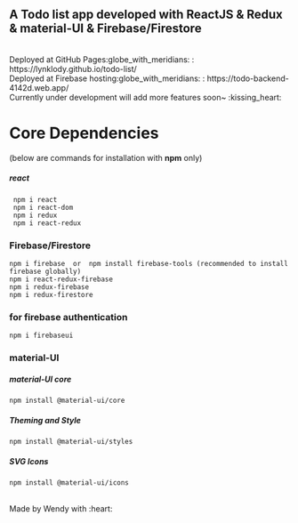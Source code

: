 <h2>A <b>Todo list app</b> developed with ReactJS & Redux & material-UI & Firebase/Firestore </h2>
<br/>
Deployed at GitHub Pages:globe_with_meridians: : https://lynklody.github.io/todo-list/ 
<br/>
Deployed at Firebase hosting:globe_with_meridians: : https://todo-backend-4142d.web.app/
<br/> 
Currently under development will add more features soon~ :kissing_heart:


<h1>Core Dependencies</h1>
(below are commands for installation with <b>npm</b> only)

<h5>react</h5>
  
     npm i react
     npm i react-dom
     npm i redux
     npm i react-redux

<h3>Firebase/Firestore</h3>

    npm i firebase  or  npm install firebase-tools (recommended to install firebase globally)
    npm i react-redux-firebase
    npm i redux-firebase
    npm i redux-firestore
    
<h3>for firebase authentication</h3>

    npm i firebaseui

<h3>material-UI</h3>
<h5>material-UI core</h5>

    npm install @material-ui/core

<h5>Theming and Style</h5>

    npm install @material-ui/styles

<h5>SVG Icons</h5>

    npm install @material-ui/icons

<br/>
Made by Wendy with :heart:
